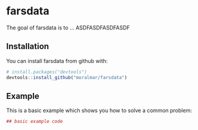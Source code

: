 
<!-- README.md is generated from README.Rmd. Please edit that file -->
farsdata
========

The goal of farsdata is to ... ASDFASDFASDFASDF

Installation
------------

You can install farsdata from github with:

``` r
# install.packages("devtools")
devtools::install_github("moralmar/farsdata")
```

Example
-------

This is a basic example which shows you how to solve a common problem:

``` r
## basic example code
```
